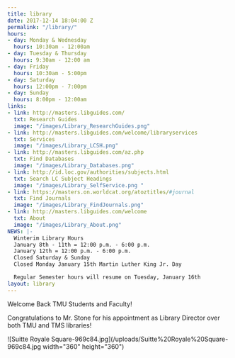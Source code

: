 ```yaml
---
title: library
date: 2017-12-14 18:04:00 Z
permalink: "/library/"
hours:
- day: Monday & Wednesday
  hours: 10:30am - 12:00am
- day: Tuesday & Thursday
  hours: 9:30am - 12:00 am
- day: Friday
  hours: 10:30am - 5:00pm
- day: Saturday
  hours: 12:00pm - 7:00pm
- day: Sunday
  hours: 8:00pm - 12:00am
links:
- link: http://masters.libguides.com/
  txt: Research Guides
  image: "/images/Library_ResearchGuides.png"
- link: http://masters.libguides.com/welcome/libraryservices
  txt: Services
  image: "/images/Library_LCSH.png"
- link: http://masters.libguides.com/az.php
  txt: Find Databases
  image: "/images/Library_Databases.png"
- link: http://id.loc.gov/authorities/subjects.html
  txt: Search LC Subject Headings
  image: "/images/Library_SelfService.png "
- link: https://masters.on.worldcat.org/atoztitles/#journal
  txt: Find Journals
  image: "/images/Library_FindJournals.png"
- link: http://masters.libguides.com/welcome
  txt: About
  image: "/images/Library_About.png"
NEWS: |-
  Winterim Library Hours
  January 8th - 11th = 12:00 p.m. - 6:00 p.m.
  January 12th = 12:00 p.m. - 6:00 p.m.
  Closed Saturday & Sunday
  Closed Monday January 15th Martin Luther King Jr. Day

  Regular Semester hours will resume on Tuesday, January 16th
layout: library
---
```


Welcome Back TMU Students and Faculty!

Congratulations to Mr. Stone for his appointment as Library Director over both TMU and TMS libraries!

![Suitte Royale Square-969c84.jpg](/uploads/Suitte%20Royale%20Square-969c84.jpg width="360" height="360")